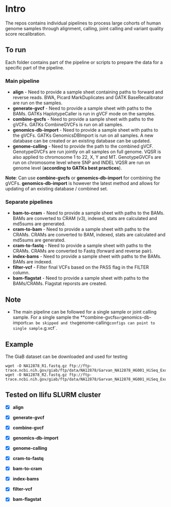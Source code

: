 # Intro

The repos contains individual pipelines to process large cohorts of human genome samples through alignment, calling, joint calling and variant quality score recalibration.

## To run

Each folder contains part of the pipeline or scripts to prepare the data for a specific part of the pipeline.


### Main pipeline
* **align** - Need to provide a sample sheet containing paths to forward and reverse reads. BWA, Picard MarkDuplicates and GATK BaseRecalibrator are run on the samples.
* **generate-gvcf** - Need to provide a sample sheet with paths to the BAMs. GATKs HaplotypeCaller is run in gVCF mode on the samples.
* **combine-gvcfs** - Need to provide a sample sheet with paths to the gVCFs. GATKs CombineGVCFs is run on all samples.
* **genomics-db-import** - Need to provide a sample sheet with paths to the gVCFs. GATKs GenomicsDBImport is run on all samples. A new database can be created or an existing database can be updated.
* **genome-calling** - Need to provide the path to the combined gVCF. GenotypeGVCFs are run jointly on all samples on full genome. VQSR is also applied to chromosome 1 to 22, X, Y and MT. GenotypeGVCFs are run on chromosome level where SNP and INDEL VQSR are run on genome level (**according to GATKs best practices**).

**Note**: Can use **combine-gvcfs** or **genomics-db-import** for combining the gVCFs. **genomics-db-import** is however the latest method and allows for updating of an existing database / combined set.

### Separate pipelines
* **bam-to-cram** - Need to provide a sample sheet with paths to the BAMs. BAMs are converted to CRAM (v3), indexed, stats are calculated and md5sums are generated.
* **cram-to-bam** - Need to provide a sample sheet with paths to the CRAMs. CRAMs are converted to BAM, indexed, stats are calculated and md5sums are generated.
* **cram-to-fastq** - Need to provide a sample sheet with paths to the CRAMs. CRAMs are converted to Fastq (forward and reverse pair).
* **index-bams** - Need to provide a sample sheet with paths to the BAMs. BAMs are indexed.
* **filter-vcf** - Filter final VCFs based on the PASS flag in the FILTER column.
* **bam-flagstat** - Need to provide a sample sheet with paths to the BAMs/CRAMs. Flagstat reporsts are created.

## Note
* The main pipeline can be followed for a single sample or joint calling sample. For a single sample the **combine-gvcfs` or `genomics-db-import` can be skipped and the `genome-calling` configs can point to single sample `.g.vcf`.

## Example
The GiaB dataset can be downloaded and used for testing
```
wget -O NA12878_R1.fastq.gz ftp://ftp-trace.ncbi.nih.gov/giab/ftp/data/NA12878/Garvan_NA12878_HG001_HiSeq_Exome/NIST7035_TAAGGCGA_L001_R1_001.fastq.gz
wget -O NA12878_R2.fastq.gz ftp://ftp-trace.ncbi.nih.gov/giab/ftp/data/NA12878/Garvan_NA12878_HG001_HiSeq_Exome/NIST7035_TAAGGCGA_L001_R2_001.fastq.gz
```
## Tested on Ilifu SLURM cluster
- [x] **align**
- [x] **generate-gvcf**
- [x] **combine-gvcf**
- [x] **genomics-db-import**
- [x] **genome-calling**
- [x] **cram-to-fastq**
- [x] **bam-to-cram**
- [x] **index-bams**
- [x] **filter-vcf**
- [x] **bam-flagstat**

